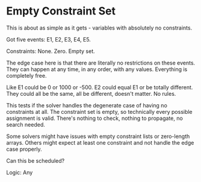# Empty Constraint Set

This is about as simple as it gets - variables with absolutely no constraints.

Got five events: E1, E2, E3, E4, E5.

Constraints: None. Zero. Empty set.

The edge case here is that there are literally no restrictions on these events. They can happen at any time, in any order, with any values. Everything is completely free.

Like E1 could be 0 or 1000 or -500. E2 could equal E1 or be totally different. They could all be the same, all be different, doesn't matter. No rules.

This tests if the solver handles the degenerate case of having no constraints at all. The constraint set is empty, so technically every possible assignment is valid. There's nothing to check, nothing to propagate, no search needed.

Some solvers might have issues with empty constraint lists or zero-length arrays. Others might expect at least one constraint and not handle the edge case properly.

Can this be scheduled?

Logic: Any
